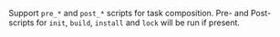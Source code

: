 Support `pre_*` and `post_*` scripts for task composition. Pre- and Post- scripts for `init`, `build`, `install` and `lock` will be run if present.
